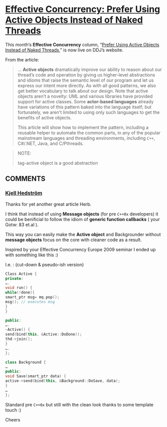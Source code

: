 # [Effective Concurrency: Prefer Using Active Objects Instead of Naked Threads](https://herbsutter.com/2010/07/12/effective-concurrency-prefer-using-active-objects-instead-of-naked-threads/)

 This month’s **Effective Concurrency** column, “[Prefer Using Active Objects Instead of Naked Threads](http://www.drdobbs.com/go-parallel/article/showArticle.jhtml;jsessionid=JM3XD1KM22SCRQE1GHPSKH4ATMY32JVN?articleID=225700095),” is now live on DDJ’s website. 

 From the article: 

> … **Active objects** dramatically improve our ability to reason about our thread’s code and operation by giving us higher-level abstractions and idioms that raise the semantic level of our program and let us express our intent more directly. As with all good patterns, we also get better vocabulary to talk about our design. Note that active objects aren’t a novelty: UML and various libraries have provided support for active classes. Some **actor-based languages** already have variations of this pattern baked into the language itself; but fortunately, we aren’t limited to using only such languages to get the benefits of active objects.
>
> This article will show how to implement the pattern, including a reusable helper to automate the common parts, in any of the popular mainstream languages and threading environments, including `C++`, C#/.NET, Java, and C/Pthreads.

 

> NOTE: 
>
> tag-active object is a good abstraction





## COMMENTS

###  [Kjell Hedström](http://www.kjellkod.cc/) 

Thanks for yet another great article Herb.

I think that instead of using **Message objects** (for pre `C++0x` developers) it could be benificial to follow the idiom of **generic function callbacks** ( your Gotw: 83 et.al ).

This way you can easily make the **Active object** and Backgrounder without **message objects** focus on the core with cleaner code as a result.

Inspired by your Effective Concurrency Europe 2009 seminar I ended up with something like this :)

I.e. : (cut-down & pseudo-ish version)


```C++
Class Active {
private:
….
void run() {
while(!done){
smart_ptr msg= mq.pop();
msg(); // executes msg
}
}

public:
….
~Active() {
send(bind(this, &Active::DoDone));
thd->join();
}
….
};

class Background {
…
public:
void Save(smart_ptr data) {
active->send(bind(this, &Background::DoSave, data);
}
…
};
```
Standard pre `C++0x` but still with the clean look thanks to some template touch :)

Cheers

